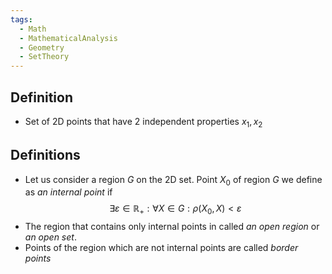 ```yaml
---
tags:
  - Math
  - MathematicalAnalysis
  - Geometry
  - SetTheory
---
```

## Definition
- Set of 2D points that have 2 independent properties $x_1, x_2$
## Definitions
- Let us consider a region $G$ on the 2D set. Point $X_0$ of region $G$ we define as *an internal point* if $$\exists\varepsilon\in\mathbb R_+:\forall X\in G: \rho(X_0, X)<\varepsilon$$
- The region that contains only internal points in called *an open region* or *an open set*. 
- Points of the region which are not internal points are called *border points*